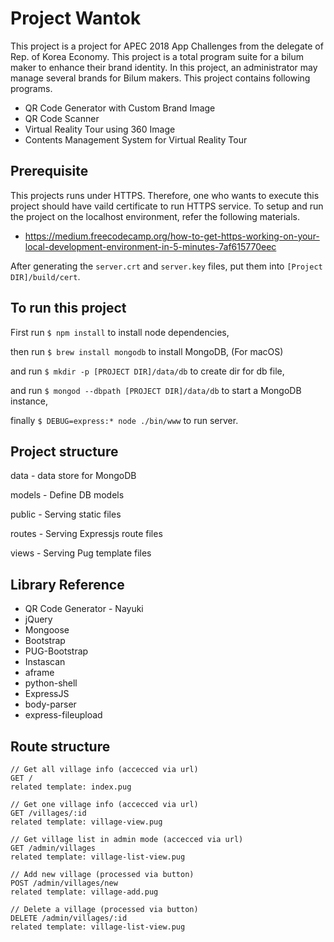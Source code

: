 # Project Wantok

This project is a project for APEC 2018 App Challenges from the delegate of Rep. of Korea Economy. This project is a total program suite for a bilum maker to enhance their brand identity. 
In this project, an administrator may manage several brands for Bilum makers. This project contains following programs.

* QR Code Generator with Custom Brand Image
* QR Code Scanner
* Virtual Reality Tour using 360 Image
* Contents Management System for Virtual Reality Tour

## Prerequisite
This projects runs under HTTPS. Therefore, one who wants to execute this project should have vaild certificate to run HTTPS service. 
To setup and run the project on the localhost environment, refer the following materials. 
* https://medium.freecodecamp.org/how-to-get-https-working-on-your-local-development-environment-in-5-minutes-7af615770eec

After generating the `server.crt` and `server.key` files, put them into `[Project DIR]/build/cert`.

## To run this project

First run `$ npm install` to install node dependencies,

then run `$ brew install mongodb` to install MongoDB, (For macOS)

and run `$ mkdir -p [PROJECT DIR]/data/db` to create dir for db file,

and run `$ mongod --dbpath [PROJECT DIR]/data/db` to start a MongoDB instance,

finally `$ DEBUG=express:* node ./bin/www` to run server.

## Project structure

data - data store for MongoDB

models - Define DB models

public - Serving static files

routes - Serving Expressjs route files

views - Serving Pug template files

## Library Reference
- QR Code Generator - Nayuki
- jQuery
- Mongoose
- Bootstrap
- PUG-Bootstrap
- Instascan
- aframe
- python-shell
- ExpressJS
- body-parser
- express-fileupload

## Route structure

```
// Get all village info (accecced via url)
GET /
related template: index.pug

// Get one village info (accecced via url)
GET /villages/:id 
related template: village-view.pug

// Get village list in admin mode (accecced via url)
GET /admin/villages
related template: village-list-view.pug

// Add new village (processed via button)
POST /admin/villages/new
related template: village-add.pug

// Delete a village (processed via button)
DELETE /admin/villages/:id
related template: village-list-view.pug

```